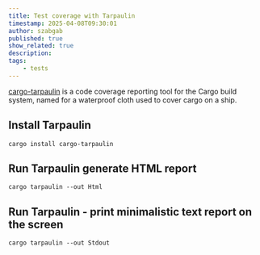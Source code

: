 ```yaml
---
title: Test coverage with Tarpaulin
timestamp: 2025-04-08T09:30:01
author: szabgab
published: true
show_related: true
description:
tags:
    - tests
---
```


[cargo-tarpaulin](https://crates.io/crates/cargo-tarpaulin) is a code coverage reporting tool for the Cargo build system, named for a waterproof cloth used to cover cargo on a ship.


## Install Tarpaulin

```
cargo install cargo-tarpaulin
```


## Run Tarpaulin generate HTML report

```
cargo tarpaulin --out Html
```

## Run Tarpaulin - print minimalistic text report on the screen

```
cargo tarpaulin --out Stdout
```

